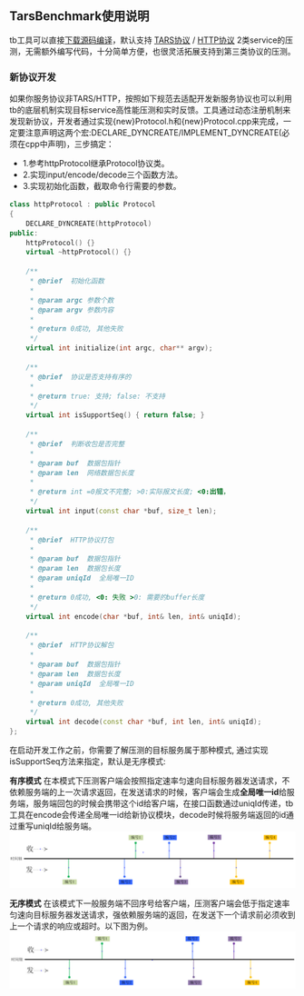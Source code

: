 ## TarsBenchmark使用说明

tb工具可以直接[下载源码编译](../../env/tarsbenchmark.md)，默认支持 [TARS协议](tars-guide.md) / [HTTP协议](http-guide.md) 2类service的压测，无需额外编写代码，十分简单方便，也很灵活拓展支持到第三类协议的压测。

### 新协议开发
如果你服务协议非TARS/HTTP，按照如下规范去适配开发新服务协议也可以利用tb的底层机制实现目标service高性能压测和实时反馈。工具通过动态注册机制来发现新协议，开发者通过实现{new}Protocol.h和{new}Protocol.cpp来完成，一定要注意声明这两个宏:DECLARE_DYNCREATE/IMPLEMENT_DYNCREATE(必须在cpp中声明)，三步搞定：

 - 1.参考httpProtocol继承Protocol协议类。
 - 2.实现input/encode/decode三个函数方法。
 - 3.实现初始化函数，截取命令行需要的参数。

```cpp
class httpProtocol : public Protocol
{
    DECLARE_DYNCREATE(httpProtocol)
public:
    httpProtocol() {}
    virtual ~httpProtocol() {}

    /**
     * @brief  初始化函数
     *
     * @param argc 参数个数
     * @param argv 参数内容
     *
     * @return 0成功, 其他失败
     */
    virtual int initialize(int argc, char** argv);

    /**
     * @brief  协议是否支持有序的
     *
     * @return true: 支持; false: 不支持
     */
    virtual int isSupportSeq() { return false; }

    /**
     * @brief  判断收包是否完整
     *
     * @param buf  数据包指针
     * @param len  网络数据包长度
     *
     * @return int =0报文不完整; >0:实际报文长度; <0:出错，
     */
    virtual int input(const char *buf, size_t len);

    /**
     * @brief  HTTP协议打包
     *
     * @param buf  数据包指针
     * @param len  数据包长度
     * @param uniqId  全局唯一ID
     *
     * @return 0成功, <0: 失败 >0: 需要的buffer长度
     */
    virtual int encode(char *buf, int& len, int& uniqId);

    /**
     * @brief  HTTP协议解包
     *
     * @param buf  数据包指针
     * @param len  数据包长度
     * @param uniqId  全局唯一ID
     *
     * @return 0成功, 其他失败
     */
    virtual int decode(const char *buf, int len, int& uniqId);
};
```


在启动开发工作之前，你需要了解压测的目标服务属于那种模式, 通过实现isSupportSeq方法来指定，默认是无序模式:

**有序模式**
在本模式下压测客户端会按照指定速率匀速向目标服务器发送请求，不依赖服务端的上一次请求返回，在发送请求的时候，客户端会生成**全局唯一id**给服务端，服务端回包的时候会携带这个id给客户端，在接口函数通过uniqId传递，tb工具在encode会传递全局唯一id给新协议模块，decode时候将服务端返回的id通过重写uniqId给服务端。
![有序模式](../../assets/tb_ordered.png)


**无序模式**
在该模式下一般服务端不回序号给客户端，压测客户端会低于指定速率匀速向目标服务器发送请求，强依赖服务端的返回，在发送下一个请求前必须收到上一个请求的响应或超时。以下图为例。
![无序模式](../../assets/tb_disordered.png)
